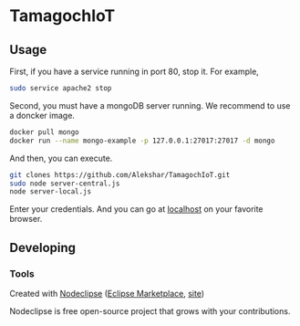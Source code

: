 

# TamagochIoT



## Usage

 First, if you have a service running in port 80, stop it.
 For example,
 ```bash
 sudo service apache2 stop
 ```
 Second, you must have a mongoDB server running. We recommend to use a doncker image.
 ```bash
 docker pull mongo
 docker run --name mongo-example -p 127.0.0.1:27017:27017 -d mongo
 ```
 And then, you can execute.
 ```bash
 git clones https://github.com/Alekshar/TamagochIoT.git
 sudo node server-central.js
 node server-local.js
 ```
 Enter your credentials. And you can go at [localhost](http://127.0.0.1 "localhost") on your favorite browser.
## Developing



### Tools

Created with [Nodeclipse](https://github.com/Nodeclipse/nodeclipse-1)
 ([Eclipse Marketplace](http://marketplace.eclipse.org/content/nodeclipse), [site](http://www.nodeclipse.org))   

Nodeclipse is free open-source project that grows with your contributions.

